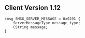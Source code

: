 ## Client Version 1.12

```rust,ignore
smsg SMSG_SERVER_MESSAGE = 0x0291 {
    ServerMessageType message_type;    
    CString message;    
}

```
